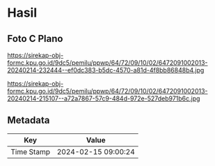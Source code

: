 # Hasil

## Foto C Plano

https://sirekap-obj-formc.kpu.go.id/9dc5/pemilu/ppwp/64/72/09/10/02/6472091002013-20240214-232444--ef0dc383-b5dc-4570-a81d-4f8bb86848b4.jpg

https://sirekap-obj-formc.kpu.go.id/9dc5/pemilu/ppwp/64/72/09/10/02/6472091002013-20240214-215107--a72a7867-57c9-484d-972e-527deb971b6c.jpg


## Metadata

| Key        | Value               |
| ---------- | ------------------- |
| Time Stamp | 2024-02-15 09:00:24 |



